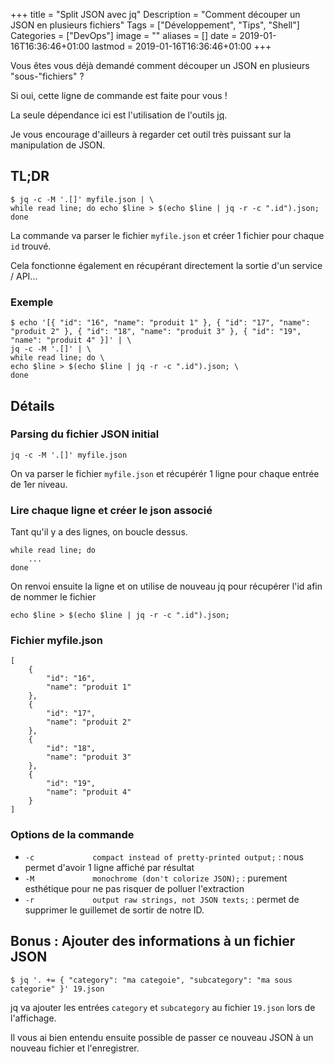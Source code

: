 +++
title = "Split JSON avec jq"
Description = "Comment découper un JSON en plusieurs fichiers"
Tags = ["Développement", "Tips", "Shell"]
Categories = ["DevOps"]
image = ""
aliases = []
date = 2019-01-16T16:36:46+01:00
lastmod = 2019-01-16T16:36:46+01:00
+++

Vous êtes vous déjà demandé comment découper un JSON en plusieurs "sous-"fichiers" ?

Si oui, cette ligne de commande est faite pour vous !

La seule dépendance ici est l'utilisation de l'outils [jq](https://stedolan.github.io/jq/).

Je vous encourage d'ailleurs à regarder cet outil très puissant sur la manipulation de JSON.

## TL;DR

```
$ jq -c -M '.[]' myfile.json | \
while read line; do echo $line > $(echo $line | jq -r -c ".id").json; done
```

La commande va parser le fichier `myfile.json` et créer 1 fichier pour chaque `id` trouvé.

Cela fonctionne également en récupérant directement la sortie d'un service / API...

### Exemple

```
$ echo '[{ "id": "16", "name": "produit 1" }, { "id": "17", "name": "produit 2" }, { "id": "18", "name": "produit 3" }, { "id": "19", "name": "produit 4" }]' | \
jq -c -M '.[]' | \
while read line; do \
echo $line > $(echo $line | jq -r -c ".id").json; \
done
```

## Détails

### Parsing du fichier JSON initial

```
jq -c -M '.[]' myfile.json
```

On va parser le fichier `myfile.json` et récupérér 1 ligne pour chaque entrée de 1er niveau.

### Lire chaque ligne et créer le json associé

Tant qu'il y a des lignes, on boucle dessus.

```
while read line; do 
    ...
done
```

On renvoi ensuite la ligne et on utilise de nouveau jq pour récupérer l'id afin de nommer le fichier

```
echo $line > $(echo $line | jq -r -c ".id").json;
```

### Fichier myfile.json

```
[
    {
        "id": "16",
        "name": "produit 1"
    },
    {
        "id": "17",
        "name": "produit 2"
    },
    {
        "id": "18",
        "name": "produit 3"
    },
    {
        "id": "19",
        "name": "produit 4"
    }
]
```

### Options de la commande

* `-c             compact instead of pretty-printed output;` : nous permet d'avoir 1 ligne affiché par résultat
* `-M             monochrome (don't colorize JSON);` : purement esthétique pour ne pas risquer de polluer l'extraction
* `-r             output raw strings, not JSON texts;` : permet de supprimer le guillemet de sortir de notre ID.


## Bonus : Ajouter des informations à un fichier JSON

```
$ jq '. += { "category": "ma categoie", "subcategory": "ma sous categorie" }' 19.json
```

jq va ajouter les entrées `category` et `subcategory` au fichier `19.json` lors de l'affichage.

Il vous ai bien entendu ensuite possible de passer ce nouveau JSON à un nouveau fichier et l'enregistrer.
